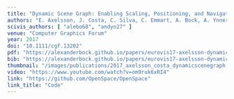 ```yaml
---
title: "Dynamic Scene Graph: Enabling Scaling, Positioning, and Navigation in the Universe"
authors: "E. Axelsson, J. Costa, C. Silva, C. Emmart, A. Bock, A. Ynnerman"
scivis_authors: [ "alebo68", "andyn27" ]
venue: "Computer Graphics Forum"
year: 2017
doi: "10.1111/cgf.13202"
pdf: "https://alexanderbock.github.io/papers/eurovis17-axelsson-dynamic_scene_graph.pdf"
bib: "https://alexanderbock.github.io/papers/eurovis17-axelsson-dynamic_scene_graph.bib"
thumbnail: "/images/publications/2017_axelsson_costa_dynamicscenegraph.png"
video: "https://www.youtube.com/watch?v=om9ruk6xRI4"
link: "https://github.com/OpenSpace/OpenSpace"
link_title: "Code"
---
```


